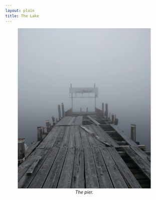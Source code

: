 ```yaml
---
layout: plain
title: The Lake
---
```


<figure>
    <div style="text-align:center"><img src ="/images/photos/lake1.png" />
    <figcaption><i>The pier.</i></figcaption>
	</div>
</figure>
